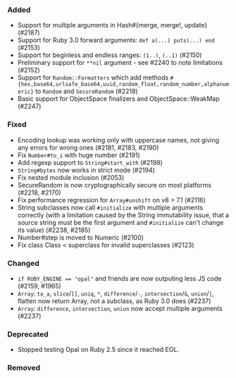 ### Added

- Support for multiple arguments in Hash#{merge, merge!, update} (#2187)
- Support for Ruby 3.0 forward arguments: `def a(...) puts(...) end` (#2153)
- Support for beginless and endless ranges: `(1..)`, `(..1)` (#2150)
- Preliminary support for `**nil` argument - see #2240 to note limitations (#2152)
- Support for `Random::Formatters` which add methods `#{hex,base64,urlsafe_base64,uuid,random_float,random_number,alphanumeric}` to `Random` and `SecureRandom` (#2218)
- Basic support for ObjectSpace finalizers and ObjectSpace::WeakMap (#2247)

### Fixed

- Encoding lookup was working only with uppercase names, not giving any errors for wrong ones (#2181, #2183, #2190)
- Fix `Number#to_i` with huge number (#2191)
- Add regexp support to `String#start_with` (#2198)
- `String#bytes` now works in strict mode (#2194)
- Fix nested module inclusion (#2053)
- SecureRandom is now cryptographically secure on most platforms (#2218, #2170)
- Fix performance regression for `Array#unshift` on v8 > 7.1 (#2116)
- String subclasses now call `#initialize` with multiple arguments correctly (with a limitation caused by the String immutability issue, that a source string must be the first argument and `#initialize` can't change its value) (#2238, #2185)
- Number#step is moved to Numeric (#2100)
- Fix class Class < superclass for invalid superclasses (#2123)


### Changed

- `if RUBY_ENGINE == "opal"` and friends are now outputing less JS code (#2159, #1965)
- `Array`: `to_a`, `slice`/`[]`, `uniq`, `*`, `difference`/`-`, `intersection`/`&`, `union`/`|`, flatten now return Array, not a subclass, as Ruby 3.0 does (#2237)
- `Array`: `difference`, `intersection`, `union` now accept multiple arguments (#2237)

### Deprecated

- Stopped testing Opal on Ruby 2.5 since it reached EOL.

### Removed
